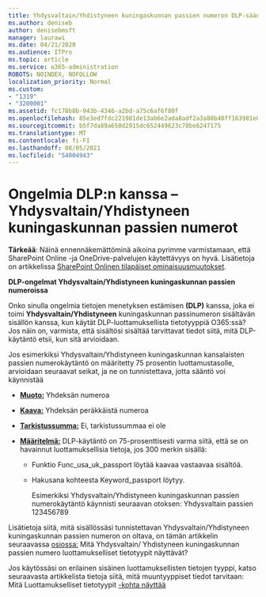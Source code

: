 ```yaml
---
title: Yhdysvaltain/Yhdistyneen kuningaskunnan passien numeron DLP-sääntö ei toimi
ms.author: deniseb
author: denisebmsft
manager: laurawi
ms.date: 04/21/2020
ms.audience: ITPro
ms.topic: article
ms.service: o365-administration
ROBOTS: NOINDEX, NOFOLLOW
localization_priority: Normal
ms.custom:
- "1319"
- "3200001"
ms.assetid: fc178b8b-943b-4346-a2bd-a75c6af6f80f
ms.openlocfilehash: 85e3ed7fdc221981de13ab6e2ada8adf2a3a80b40ff163981e047cc4a02a1514
ms.sourcegitcommit: b5f7da89a650d2915dc652449623c78be6247175
ms.translationtype: MT
ms.contentlocale: fi-FI
ms.lasthandoff: 08/05/2021
ms.locfileid: "54004943"
---
```

# <a name="problems-with-dlp---usuk-passport-numbers"></a>Ongelmia DLP:n kanssa – Yhdysvaltain/Yhdistyneen kuningaskunnan passien numerot

**Tärkeää**: Näinä ennennäkemättöminä aikoina pyrimme varmistamaan, että SharePoint Online -ja OneDrive-palvelujen käytettävyys on hyvä. Lisätietoja on artikkelissa [SharePoint Onlinen tilapäiset ominaisuusmuutokset](https://aka.ms/ODSPAdjustments).

**DLP-ongelmat Yhdysvaltain/Yhdistyneen kuningaskunnan passien numeroissa**

Onko sinulla ongelmia tietojen menetyksen estämisen **(DLP)** kanssa, joka ei toimi **Yhdysvaltain/Yhdistyneen** kuningaskunnan passinumeron sisältävän sisällön kanssa, kun käytät DLP-luottamuksellista tietotyyppiä O365:ssä? Jos näin on, varmista, että sisältösi sisältää tarvittavat tiedot siitä, mitä DLP-käytäntö etsii, kun sitä arvioidaan.
  
Jos esimerkiksi Yhdysvaltain/Yhdistyneen kuningaskunnan kansalaisten passien numerokäytäntö on määritetty 75 prosentin luottamustasolle, arvioidaan seuraavat seikat, ja ne on tunnistettava, jotta sääntö voi käynnistää 
  
- **[Muoto:](https://docs.microsoft.com/microsoft-365/compliance/sensitive-information-type-entity-definitions#format-77)** Yhdeksän numeroa

- **[Kaava:](https://docs.microsoft.com/microsoft-365/compliance/sensitive-information-type-entity-definitions#pattern-77)** Yhdeksän peräkkäistä numeroa

- **[Tarkistussumma:](https://docs.microsoft.com/microsoft-365/compliance/sensitive-information-type-entity-definitions#checksum-76)** Ei, tarkistussummaa ei ole

- **[Määritelmä:](https://docs.microsoft.com/microsoft-365/compliance/sensitive-information-type-entity-definitions#definition-77)** DLP-käytäntö on 75-prosenttisesti varma siitä, että se on havainnut luottamuksellisia tietoja, jos 300 merkin sisällä:

  - Funktio Func_usa_uk_passport löytää kaavaa vastaavaa sisältöä.

  - Hakusana kohteesta Keyword_passport löytyy.

    Esimerkiksi Yhdysvaltain/Yhdistyneen kuningaskunnan passien numerokäytäntö käynnisti seuraavan otoksen: Yhdysvaltain passien 123456789 

Lisätietoja siitä, mitä sisällössäsi tunnistettavan Yhdysvaltain/Yhdistyneen kuningaskunnan passien numeron on oltava, on tämän artikkelin seuraavassa [osiossa:](https://docs.microsoft.com/microsoft-365/compliance/sensitive-information-type-entity-definitions#us--uk-passport-number) Mitä Yhdysvaltain/ Yhdistyneen kuningaskunnan passien numero luottamukselliset tietotyypit näyttävät?
  
Jos käytössäsi on erilainen sisäinen luottamuksellisten tietojen tyyppi, katso seuraavasta artikkelista tietoja siitä, mitä muuntyyppiset tiedot tarvitaan: Mitä Luottamukselliset tietotyypit [-kohta näyttää](https://docs.microsoft.com/microsoft-365/compliance/sensitive-information-type-entity-definitions)
  